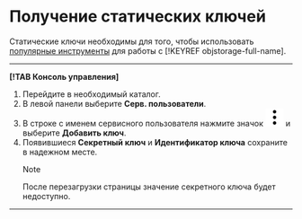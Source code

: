 # Получение статических ключей


Статические ключи необходимы для того, чтобы использовать [популярные инструменты](../../s3/index.md) для работы с [!KEYREF objstorage-full-name].

---

**[!TAB Консоль управления]**

1. Перейдите в необходимый каталог.
1. В левой панели выберите **Серв. пользователи**.
2. В строке с именем сервисного пользователя нажмите значок ![](../../../_assets/vertical-ellipsis.svg) и выберите **Добавить ключ**.
3. Появившиеся **Секретный ключ** и **Идентификатор ключа** сохраните в надежном месте.
    > [!NOTE]
    >
    > После перезагрузки страницы значение секретного ключа будет недоступно.

---
